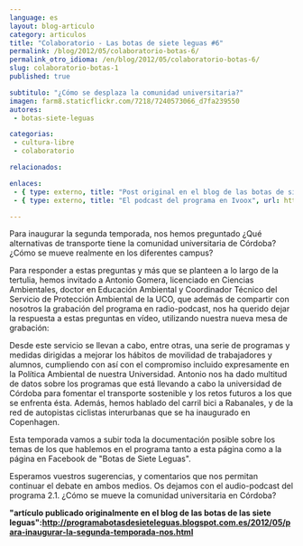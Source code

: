 ```yaml
---
language: es
layout: blog-articulo
category: articulos
title: "Colaboratorio - Las botas de siete leguas #6"
permalink: /blog/2012/05/colaboratorio-botas-6/
permalink_otro_idioma: /en/blog/2012/05/colaboratorio-botas-6/
slug: colaboratorio-botas-1
published: true

subtitulo: "¿Cómo se desplaza la comunidad universitaria?"
imagen: farm8.staticflickr.com/7218/7240573066_d7fa239550
autores: 
 - botas-siete-leguas

categorias:
 - cultura-libre
 - colaboratorio

relacionados:

enlaces:
 - { type: externo, title: "Post original en el blog de las botas de siete leguas", url: http://programabotasdesieteleguas.blogspot.com.es/2012/05/para-inaugurar-la-segunda-temporada-nos.html }
 - { type: externo, title: "El podcast del programa en Ivoox", url: http://www.ivoox.com/6-programa-como-se-desplaza-comunidad-audios-mp3_rf_1218662_1.html }

---
```


Para inaugurar la segunda temporada, nos hemos preguntado ¿Qué alternativas de transporte tiene la comunidad universitaria de Córdoba? ¿Cómo se mueve realmente en los diferentes campus? 

Para responder a estas preguntas y más que se planteen a lo largo de la tertulia, hemos invitado a Antonio Gomera, licenciado en Ciencias Ambientales, doctor en Educación Ambiental y Coordinador Técnico del Servicio de Protección Ambiental de la UCO, que además de compartir con nosotros la grabación del programa en radio-podcast, nos ha querido dejar la respuesta a estas preguntas en vídeo, utilizando nuestra nueva mesa de grabación: 

Desde este servicio se llevan a cabo, entre otras, una serie de programas y medidas dirigidas a mejorar los hábitos de movilidad de trabajadores y alumnos, cumpliendo con así con el compromiso incluido expresamente en la Política Ambiental de nuestra Universidad. Antonio nos ha dado multitud de datos sobre los programas que está llevando a cabo la universidad de Córdoba para fomentar el transporte sostenible y los retos futuros a los que se enfrenta ésta. Además, hemos hablado del carril bici a Rabanales, y de la red de autopistas ciclistas interurbanas que se ha inaugurado en Copenhagen.

Esta temporada vamos a subir toda la documentación posible sobre los temas de los que hablemos en el programa tanto a esta página como a la página en Facebook de "Botas de Siete Leguas". 

Esperamos vuestros sugerencias, y comentarios que nos permitan continuar el debate en ambos medios. Os dejamos con el audio-podcast del programa 2.1. ¿Cómo se mueve la comunidad universitaria en Córdoba?

__"artículo publicado originalmente en el blog de las botas de las siete leguas":http://programabotasdesieteleguas.blogspot.com.es/2012/05/para-inaugurar-la-segunda-temporada-nos.html__